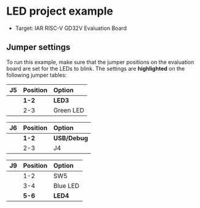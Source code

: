 # LED project example

* Target: IAR RISC-V GD32V Evaluation Board

## Jumper settings
To run this example, make sure that the jumper positions on the evaluation board are set for the LEDs to blink. 
The settings are __highlighted__ on the following jumper tables: 

| __J5__         | __Position__    |  __Option__    |
| :------------- | :-------------- | :------------- |
|                | __1-2__         | __LED3__       |
|                | 2-3             | Green LED      |

| __J6__         | __Position__    |  __Option__    |
| :------------- | :-------------- | :------------- |
|                | __1-2__         | __USB/Debug__  |
|                | 2-3             | J4             |

| __J9__         | __Position__    |  __Option__    |
| :------------- | :-------------- | :------------- |
|                | 1-2             | SW5            |
|                | 3-4             | Blue LED       |
|                | __5-6__         | __LED4__       |

